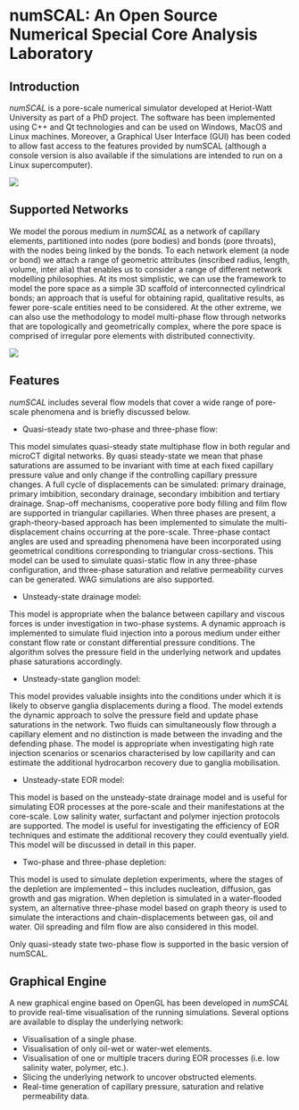 # numSCAL: An Open Source Numerical Special Core Analysis Laboratory

## Introduction

_numSCAL_ is a pore-scale numerical simulator developed at Heriot-Watt University as part of a PhD project. The software has been implemented using C++ and Qt technologies and can be used on Windows, MacOS and Linux machines. Moreover, a Graphical User Interface (GUI) has been coded to allow fast access to the features provided by numSCAL (although a console version is also available if the simulations are intended to run on a Linux supercomputer).

![](https://lh3.googleusercontent.com/sqHIpd7fucnw3dmTlVQyYdY1a708vaE-L3bfZ4YQZ3FM590Y22hXPJt32PpgkjKIaTAPoGst0lhXjts=w1920-h925-rw)

## Supported Networks

We model the porous medium in _numSCAL_ as a network of capillary elements, partitioned into nodes (pore bodies) and bonds (pore throats), with the nodes being linked by the bonds. To each network element (a node or bond) we attach a range of geometric attributes (inscribed radius, length, volume, inter alia) that enables us to consider a range of different network modelling philosophies. At its most simplistic, we can use the framework to model the pore space as a simple 3D scaffold of interconnected cylindrical bonds; an approach that is useful for obtaining rapid, qualitative results, as fewer pore-scale entities need to be considered. At the other extreme, we can also use the methodology to model multi-phase flow through networks that are topologically and geometrically complex, where the pore space is comprised of irregular pore elements with distributed connectivity. 

![](https://lh6.googleusercontent.com/YGopaBj9IsPQgJ7eCeEp2I7zfJMVTLMe5Zq-ioL5Jae37A7DhP1rQGwIWhDnoFvyRbh5IvET0ktPIpE=w1920-h925)

## Features

_numSCAL_ includes several flow models that cover a wide range of pore-scale phenomena and is briefly discussed below.
* Quasi-steady state two-phase and three-phase flow:

This model simulates quasi-steady state multiphase flow in both regular and microCT digital networks. By quasi steady-state we mean that phase saturations are assumed to be invariant with time at each fixed capillary pressure value and only change if the controlling capillary pressure changes. A full cycle of displacements can be simulated: primary drainage, primary imbibition, secondary drainage, secondary imbibition and tertiary drainage. Snap-off mechanisms, cooperative pore body filling and film flow are supported in triangular capillaries. 
When three phases are present, a graph-theory-based approach has been implemented to simulate the multi-displacement chains occurring at the pore-scale. Three-phase contact angles are used and spreading phenomena have been incorporated using geometrical conditions corresponding to triangular cross-sections. This model can be used to simulate quasi-static flow in any three-phase configuration, and three-phase saturation and relative permeability curves can be generated. WAG simulations are also supported. 

* Unsteady-state drainage model:

This model is appropriate when the balance between capillary and viscous forces is under investigation in two-phase systems. A dynamic approach is implemented to simulate fluid injection into a porous medium under either constant flow rate or constant differential pressure conditions. The algorithm solves the pressure field in the underlying network and updates phase saturations accordingly. 

* Unsteady-state ganglion model:

This model provides valuable insights into the conditions under which it is likely to observe ganglia displacements during a flood. The model extends the dynamic approach to solve the pressure field and update phase saturations in the network. Two fluids can simultaneously flow through a capillary element and no distinction is made between the invading and the defending phase. The model is appropriate when investigating high rate injection scenarios or scenarios characterised by low capillarity and can estimate the additional hydrocarbon recovery due to ganglia mobilisation. 

* Unsteady-state EOR model:

This model is based on the unsteady-state drainage model and is useful for simulating EOR processes at the pore-scale and their manifestations at the core-scale. Low salinity water, surfactant and polymer injection protocols are supported. The model is useful for investigating the efficiency of EOR techniques and estimate the additional recovery they could eventually yield. This model will be discussed in detail in this paper.

* Two-phase and three-phase depletion:

This model is used to simulate depletion experiments, where the stages of the depletion are implemented – this includes nucleation, diffusion, gas growth and gas migration. When depletion is simulated in a water-flooded system, an alternative three-phase model based on graph theory is used to simulate the interactions and chain-displacements between gas, oil and water. Oil spreading and film flow are also considered in this model.

Only quasi-steady state two-phase flow is supported in the basic version of numSCAL.



## Graphical Engine

A new graphical engine based on OpenGL has been developed in _numSCAL_ to provide real-time visualisation of the running simulations. Several options are available to display the underlying network:

* Visualisation of a single phase.
* Visualisation of only oil-wet or water-wet elements.
* Visualisation of one or multiple tracers during EOR processes (i.e. low salinity water, polymer, etc.).
* Slicing the underlying network to uncover obstructed elements.
* Real-time generation of capillary pressure, saturation and relative permeability data.
